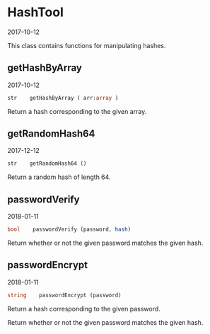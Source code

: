 HashTool
=====================
2017-10-12



This class contains functions for manipulating hashes.




getHashByArray
-------------
2017-10-12



```php
str    getHashByArray ( arr:array )
```

Return a hash corresponding to the given array.






getRandomHash64
-------------
2017-12-12



```php
str    getRandomHash64 ()
```

Return a random hash of length 64.



passwordVerify
-------------
2018-01-11



```php
bool    passwordVerify (password, hash)
```


Return whether or not the given password matches the given hash.


passwordEncrypt
-------------
2018-01-11



```php
string    passwordEncrypt (password)
```


Return a hash corresponding to the given password.



Return whether or not the given password matches the given hash.






